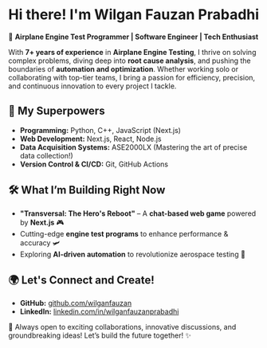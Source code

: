 # Hi there! I'm Wilgan Fauzan Prabadhi 

🚀 **Airplane Engine Test Programmer | Software Engineer | Tech Enthusiast**

With **7+ years of experience** in **Airplane Engine Testing**, I thrive on solving complex problems, diving deep into **root cause analysis**, and pushing the boundaries of **automation and optimization**. Whether working solo or collaborating with top-tier teams, I bring a passion for efficiency, precision, and continuous innovation to every project I tackle.

## 🔧 My Superpowers
- **Programming:** Python, C++, JavaScript (Next.js)
- **Web Development:** Next.js, React, Node.js
- **Data Acquisition Systems:** ASE2000LX (Mastering the art of precise data collection!)
- **Version Control & CI/CD:** Git, GitHub Actions

## 🛠️ What I’m Building Right Now
- **"Transversal: The Hero's Reboot"** – A **chat-based web game** powered by **Next.js** 🎮
- Cutting-edge **engine test programs** to enhance performance & accuracy 🛩️
- Exploring **AI-driven automation** to revolutionize aerospace testing 🤖

## 🌍 Let's Connect and Create!
- **GitHub:** [github.com/wilganfauzan](https://github.com/wilganfauzan)
- **LinkedIn:** [linkedin.com/in/wilganfauzanprabadhi](https://www.linkedin.com/in/wilganfauzanprabadhi/)

🚀 Always open to exciting collaborations, innovative discussions, and groundbreaking ideas! Let’s build the future together! ✨
